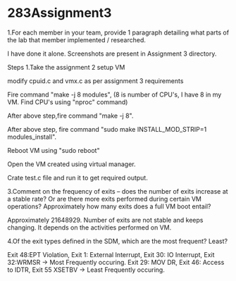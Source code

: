 # 283Assignment3
1.For each member in your team, provide 1 paragraph detailing what parts of the lab that member implemented / researched.

I have done it alone. Screenshots are present in Assignment 3 directory.

Steps
1.Take the assignment 2 setup VM

modify cpuid.c and vmx.c as per assignment 3 requirements

Fire command "make -j 8 modules", (8 is number of CPU's, I have 8 in my VM. Find CPU's using "nproc" command)

After above step,fire command "make -j 8".

After above step, fire command "sudo make INSTALL_MOD_STRIP=1 modules_install".

Reboot VM using "sudo reboot"

Open the VM created using virtual manager.

Crate test.c file and run it to get required output.

3.Comment on the frequency of exits – does the number of exits increase at a stable rate? Or are there more exits performed during certain VM operations? Approximately how many exits does a full VM boot entail?

Approximately 21648929. Number of exits are not stable and keeps changing. It depends on the activities performed on VM.

4.Of the exit types defined in the SDM, which are the most frequent? Least?

Exit 48:EPT Violation, Exit 1: External Interrupt, Exit 30: IO Interrupt, Exit 32:WRMSR -> Most Frequently occuring. Exit 29: MOV DR, Exit 46: Access to IDTR, Exit 55 XSETBV -> Least Frequently occuring.
